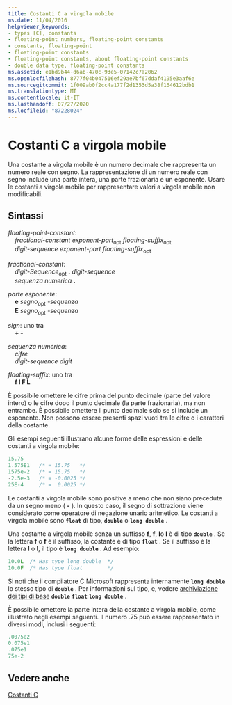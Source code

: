 ```yaml
---
title: Costanti C a virgola mobile
ms.date: 11/04/2016
helpviewer_keywords:
- types [C], constants
- floating-point numbers, floating-point constants
- constants, floating-point
- floating-point constants
- floating-point constants, about floating-point constants
- double data type, floating-point constants
ms.assetid: e1bd9b44-d6ab-470c-93e5-07142c7a2062
ms.openlocfilehash: 8777f04b047516ef29ae7bf67ddaf4195e3aaf6e
ms.sourcegitcommit: 1f009ab0f2cc4a177f2d1353d5a38f164612bdb1
ms.translationtype: MT
ms.contentlocale: it-IT
ms.lasthandoff: 07/27/2020
ms.locfileid: "87228024"
---
```

# <a name="c-floating-point-constants"></a>Costanti C a virgola mobile

Una costante a virgola mobile è un numero decimale che rappresenta un numero reale con segno. La rappresentazione di un numero reale con segno include una parte intera, una parte frazionaria e un esponente. Usare le costanti a virgola mobile per rappresentare valori a virgola mobile non modificabili.

## <a name="syntax"></a>Sintassi

*floating-point-constant*:<br/>
&nbsp;&nbsp;&nbsp;&nbsp;*fractional-constant* *exponent-part*<sub>opt</sub> *floating-suffix*<sub>opt</sub><br/>
&nbsp;&nbsp;&nbsp;&nbsp;*digit-sequence* *exponent-part* *floating-suffix*<sub>opt</sub>

*fractional-constant*:<br/>
&nbsp;&nbsp;&nbsp;&nbsp;*digit-Sequence*<sub>opt</sub> **.** *digit-sequence*<br/>
&nbsp;&nbsp;&nbsp;&nbsp;*sequenza numerica*  **.**

*parte esponente*:<br/>
&nbsp;&nbsp;&nbsp;&nbsp;**e** *segno*<sub>opt</sub> *-sequenza*<br/>
&nbsp;&nbsp;&nbsp;&nbsp;**E** *segno*<sub>opt</sub> *-sequenza*

*sign*: uno tra<br/>
&nbsp;&nbsp;&nbsp;&nbsp;**+ -**

*sequenza numerica*:<br/>
&nbsp;&nbsp;&nbsp;&nbsp;*cifre*<br/>
&nbsp;&nbsp;&nbsp;&nbsp;*digit-sequence* *digit*

*floating-suffix*: uno tra<br/>
&nbsp;&nbsp;&nbsp;&nbsp;**f l F L**

È possibile omettere le cifre prima del punto decimale (parte del valore intero) o le cifre dopo il punto decimale (la parte frazionaria), ma non entrambe. È possibile omettere il punto decimale solo se si include un esponente. Non possono essere presenti spazi vuoti tra le cifre o i caratteri della costante.

Gli esempi seguenti illustrano alcune forme delle espressioni e delle costanti a virgola mobile:

```C
15.75
1.575E1   /* = 15.75   */
1575e-2   /* = 15.75   */
-2.5e-3   /* = -0.0025 */
25E-4     /* =  0.0025 */
```

Le costanti a virgola mobile sono positive a meno che non siano precedute da un segno meno ( **-** ). In questo caso, il segno di sottrazione viene considerato come operatore di negazione unario aritmetico. Le costanti a virgola mobile sono **`float`** di tipo, **`double`** o **`long double`** .

Una costante a virgola mobile senza un suffisso **f**, **f**, **l**o **l** è di tipo **`double`** . Se la lettera **f** o **f** è il suffisso, la costante è di tipo **`float`** . Se il suffisso è la lettera **l** o **l**, il tipo è **`long double`** . Ad esempio:

```C
10.0L  /* Has type long double  */
10.0F  /* Has type float        */
```

Si noti che il compilatore C Microsoft rappresenta internamente **`long double`** lo stesso tipo di **`double`** . Per informazioni sul tipo, e, vedere [archiviazione dei tipi di base](../c-language/storage-of-basic-types.md) **`double`** **`float`** **`long double`** .

È possibile omettere la parte intera della costante a virgola mobile, come illustrato negli esempi seguenti. Il numero .75 può essere rappresentato in diversi modi, inclusi i seguenti:

```C
.0075e2
0.075e1
.075e1
75e-2
```

## <a name="see-also"></a>Vedere anche

[Costanti C](../c-language/c-constants.md)
